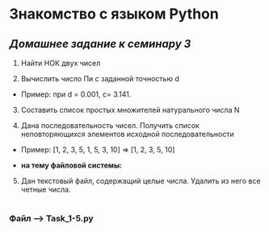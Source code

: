 # **Знакомство с языком Python**

## *Домашнее задание к семинару 3*

1. Найти НОК двух чисел

2. Вычислить число Пи c заданной точностью d
- Пример: при d = 0.001,  c= 3.141. 

3. Составить список простых множителей натурального числа N

4. Дана последовательность чисел. Получить список неповторяющихся элементов исходной последовательности
- Пример: [1, 2, 3, 5, 1, 5, 3, 10] => [1, 2, 3, 5, 10]

+ **на тему файловой системы:**
5.  Дан текстовый файл, содержащий целые числа. Удалить из него все четные числа. 

#

### Файл -->  Task_1-5.py
